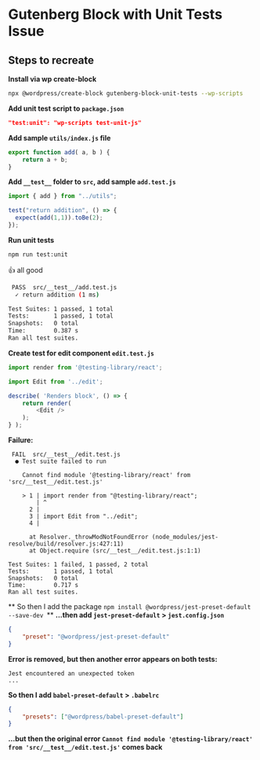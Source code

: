 Gutenberg Block with Unit Tests Issue
======
## Steps to recreate ##

**Install via wp create-block**
```bash
npx @wordpress/create-block gutenberg-block-unit-tests --wp-scripts
```

**Add unit test script to ```package.json```**
```json
"test:unit": "wp-scripts test-unit-js"
```

**Add sample ```utils/index.js``` file**
```javascript
export function add( a, b ) {
    return a + b;
}
```

**Add ```__test__``` folder to ```src```, add sample ```add.test.js```**
```javascript
import { add } from "../utils";

test("return addition", () => {
  expect(add(1,1)).toBe(2);
});
```

**Run unit tests**
```bash
npm run test:unit
```

👍 all good

```bash
 PASS  src/__test__/add.test.js
  ✓ return addition (1 ms)

Test Suites: 1 passed, 1 total
Tests:       1 passed, 1 total
Snapshots:   0 total
Time:        0.387 s
Ran all test suites.
```

**Create test for edit component ```edit.test.js```**

```javascript
import render from '@testing-library/react';

import Edit from '../edit';

describe( 'Renders block', () => {
    return render(
        <Edit />
    );
} );
```

**Failure:**
```
 FAIL  src/__test__/edit.test.js
  ● Test suite failed to run

    Cannot find module '@testing-library/react' from 'src/__test__/edit.test.js'

    > 1 | import render from "@testing-library/react";
        | ^
      2 |
      3 | import Edit from "../edit";
      4 |

      at Resolver._throwModNotFoundError (node_modules/jest-resolve/build/resolver.js:427:11)
      at Object.require (src/__test__/edit.test.js:1:1)

Test Suites: 1 failed, 1 passed, 2 total
Tests:       1 passed, 1 total
Snapshots:   0 total
Time:        0.717 s
Ran all test suites.
```
** So then I add the package `npm install @wordpress/jest-preset-default --save-dev
`**
**...then add ```jest-preset-default``` > ```jest.config.json```**
```json
{
    "preset": "@wordpress/jest-preset-default"
}
```

**Error is removed, but then another error appears on both tests:**
```
Jest encountered an unexpected token
...
```

**So then I add ```babel-preset-default``` > ```.babelrc```**
```json
{
    "presets": ["@wordpress/babel-preset-default"]
}
```

**...but then the original error ```Cannot find module '@testing-library/react' from 'src/__test__/edit.test.js'``` comes back**
